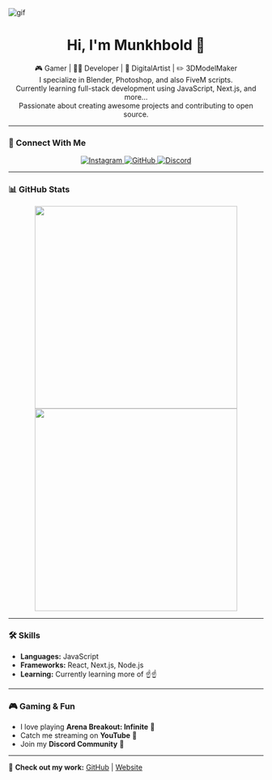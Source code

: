 <!-- Banner -->

 ![gif](https://github.com/user-attachments/assets/39f24701-14e7-4076-b753-a8a6d24605e9)


<h1 align="center"> Hi, I'm Munkhbold 👋</h1>
<p align="center">
  🎮 Gamer | 👨‍💻 Developer | 🎨 DigitalArtist | ✏️ 3DModelMaker <br>
  I specialize in Blender, Photoshop, and also FiveM scripts. <br>
  Currently learning full-stack development using JavaScript, Next.js, and more... <br>
  Passionate about creating awesome projects and contributing to open source.
</p>

---

### 📲 Connect With Me
<p align="center">
  <a href="https://instagram.com/mnkhbldd">
    <img src="https://img.shields.io/badge/Instagram-%23E4405F.svg?style=for-the-badge&logo=instagram&logoColor=white" alt="Instagram">
  </a>
  <a href="https://github.com/mnkhbldd">
    <img src="https://img.shields.io/badge/GitHub-181717.svg?style=for-the-badge&logo=github&logoColor=white" alt="GitHub">
  </a>
  <a href="https://discord.gg/AjMsq4p4xu">
    <img src="https://img.shields.io/badge/Discord-5865F2.svg?style=for-the-badge&logo=discord&logoColor=white" alt="Discord">
  </a>
</p>


---

### 📊 GitHub Stats  
<p align="center">
  <img src="https://github-readme-stats.vercel.app/api?username=mnkhbldd&show_icons=true&theme=dark" width="400">
  <img src="https://github-readme-stats.vercel.app/api/top-langs/?username=mnkhbldd&layout=compact&theme=dark" width="400">
</p>


---

### 🛠️ Skills
- **Languages:** JavaScript
- **Frameworks:** React, Next.js, Node.js
- **Learning:** Currently learning more of ☝️☝️

---

### 🎮 Gaming & Fun
- I love playing **Arena Breakout: Infinite** 🎯
- Catch me streaming on **YouTube** 🎥  
- Join my **Discord Community** 🚀

---

🔗 **Check out my work:** [GitHub](https://github.com/mnkhbldd) | [Website](https://yourwebsite.com)
